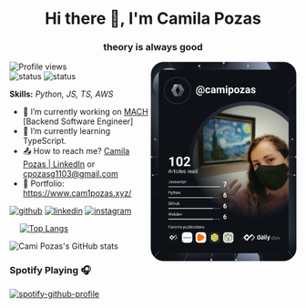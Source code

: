 <h1 align = "center"> Hi there 👋, I'm Camila Pozas</h1>
<h3 align = "center"> theory is always good </h3>

<a href="https://api.daily.dev/get?r=camipozas" target="_blank">
    <img
      width="256"
      align="right"
      src="https://github.com/camipozas/camipozas/blob/main/devcard.svg"
    />
  </a>

![Profile views](https://gpvc.arturio.dev/camipozas)  
![status](https://badge.stateful.com/camipozas/status.svg)
![status](https://badge.stateful.com/camipozas/dnd.svg)

**Skills:** *Python, JS, TS, AWS*

- 🔭 I’m currently working on [MACH](https://www.somosmach.com/) [Backend Software Engineer]
- 🌱 I’m currently learning TypeScript. 
- 📤 How to reach me? [Camila Pozas | LinkedIn](https://www.linkedin.com/in/camila-pozas-garcia/) or [cpozasg1103@gmail.com](cpozasg1103@gmail.com)
- 📕 Portfolio: https://www.cam1pozas.xyz/

[<img src='https://cdn.jsdelivr.net/npm/simple-icons@3.0.1/icons/github.svg' alt='github' height='40'>](https://github.com/camipozas)  [<img src='https://cdn.jsdelivr.net/npm/simple-icons@3.0.1/icons/linkedin.svg' alt='linkedin' height='40'>](https://www.linkedin.com/in/https://www.linkedin.com/in/camila-pozas-garcia//)  [<img src='https://cdn.jsdelivr.net/npm/simple-icons@3.0.1/icons/instagram.svg' alt='instagram' height='40'>](https://www.instagram.com/https://www.instagram.com/camipozas_//) 

<a href='https://github.com/pricing'></a> 
[![Top Langs](https://github-readme-stats.vercel.app/api/top-langs/?username=camipozas&layout=compact&theme=github_dark&count_private=true)](https://github.com/camipozas/github-readme-stats)

![Cami Pozas's GitHub stats](https://github-readme-stats.vercel.app/api?username=camipozas&theme=github_dark&show_icons=true&count_private=true) 

### Spotify Playing 🎧
[![spotify-github-profile](https://spotify-github-profile.vercel.app/api/view?uid=camipozas11&cover_image=true&theme=novatorem&bar_color=53b14f&bar_color_cover=true)](https://spotify-github-profile.vercel.app/api/view?uid=camipozas11&redirect=true)
